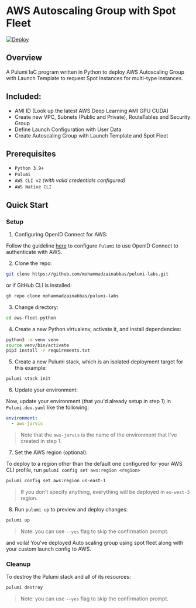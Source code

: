 # AWS Autoscaling Group with Spot Fleet

[![Deploy](https://get.pulumi.com/new/button.svg)](https://app.pulumi.com/new?template=https://github.com/mohammadzainabbas/pulumi-labs/tree/main/aws-fleet-python)

## Overview

A Pulumi IaC program written in Python to deploy AWS Autoscaling Group with Launch Template to request Spot Instances for multi-type instances.

## Included:

- AMI ID (Look up the latest AWS Deep Learning AMI GPU CUDA)
- Create new VPC, Subnets (Public and Private), RouteTables and Security Group
- Define Launch Configuration with User Data
- Create Autoscaling Group with Launch Template and Spot Fleet

## Prerequisites

* `Python 3.9+`
* `Pulumi`
* `AWS CLI v2` _(with valid credentials configured)_
* `AWS Native CLI`

## Quick Start

### Setup

1. Configuring OpenID Connect for AWS:

Follow the guideline [here](https://www.pulumi.com/docs/pulumi-cloud/oidc/aws/) to configure `Pulumi` to use OpenID Connect to authenticate with AWS.

2. Clone the repo:

```bash
git clone https://github.com/mohammadzainabbas/pulumi-labs.git
```

or if GitHub CLI is installed:

```bash
gh repo clone mohammadzainabbas/pulumi-labs
```

3. Change directory:

```bash
cd aws-fleet-python
```

4. Create a new Python virtualenv, activate it, and install dependencies:

```bash
python3 -m venv venv
source venv/bin/activate
pip3 install -r requirements.txt
```

5. Create a new Pulumi stack, which is an isolated deployment target for this example:

```bash
pulumi stack init
```

6. Update your environment:

Now, update your environment (that you'd already setup in step 1) in `Pulumi.dev.yaml` like the following:

```yaml
environment:
  - aws-jarvis
```

> Note that the `aws-jarvis` is the name of the environment that I've created in step 1.

7. Set the AWS region (optional):

To deploy to a region other than the default one configured for your AWS CLI profile, run `pulumi config set aws:region <region>`

```bash
pulumi config set aws:region us-east-1
```

> If you don't specify anything, everything will be deployed in `eu-west-3` region.

8. Run `pulumi up` to preview and deploy changes:

```bash
pulumi up
```

> Note: you can use `--yes` flag to skip the confirmation prompt.

and voila! You've deployed Auto scaling group using spot fleet along with your custom launch config to AWS.

### Cleanup

To destroy the Pulumi stack and all of its resources:

```bash
pulumi destroy
```

> Note: you can use `--yes` flag to skip the confirmation prompt.